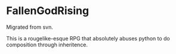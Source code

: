 # FallenGodRising

Migrated from svn.

This is a rougelike-esque RPG that absolutely abuses python to do composition through inheritence.
